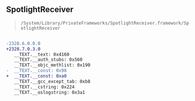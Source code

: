 ## SpotlightReceiver

> `/System/Library/PrivateFrameworks/SpotlightReceiver.framework/SpotlightReceiver`

```diff

-2328.6.0.0.0
+2328.7.0.3.0
   __TEXT.__text: 0x4160
   __TEXT.__auth_stubs: 0x560
   __TEXT.__objc_methlist: 0x190
-  __TEXT.__const: 0x98
+  __TEXT.__const: 0xa0
   __TEXT.__gcc_except_tab: 0xb8
   __TEXT.__cstring: 0x224
   __TEXT.__oslogstring: 0x3a1

```

